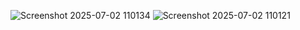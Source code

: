 ![Screenshot 2025-07-02 110134](https://github.com/user-attachments/assets/ae4dbcd1-92b2-4b38-b61c-5d939cad2b18)
![Screenshot 2025-07-02 110121](https://github.com/user-attachments/assets/164bcff0-3b43-4ff4-96ba-14dbed1d1ca2)
